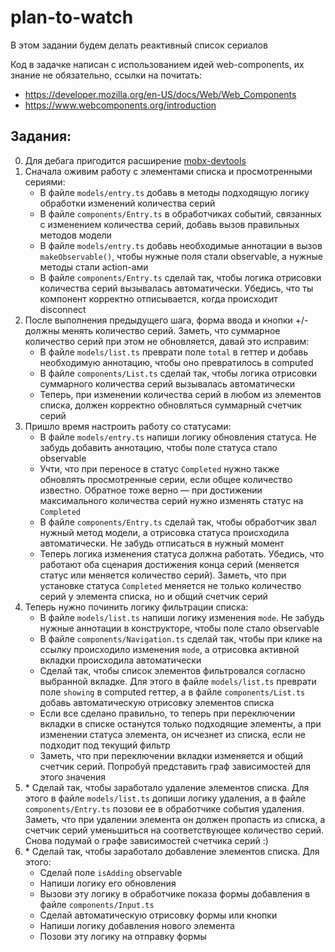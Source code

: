 # plan-to-watch

В этом задании будем делать реактивный список сериалов

Код в задачке написан с использованием идей web-components, их знание не обязательно, ссылки на почитать:

- https://developer.mozilla.org/en-US/docs/Web/Web_Components
- https://www.webcomponents.org/introduction

## Задания:

0. Для дебага пригодится расширение [mobx-devtools](https://github.com/mobxjs/mobx-devtools)
1. Сначала оживим работу с элементами списка и просмотренными сериями:
   - В файле `models/entry.ts` добавь в методы подходящую логику обработки изменений количества серий
   - В файле `components/Entry.ts` в обработчиках событий, связанных с изменением количества серий, добавь вызов правильных методов модели
   - В файле `models/entry.ts` добавь необходимые аннотации в вызов `makeObservable()`, чтобы нужные поля стали observable, а нужные методы стали action-ами
   - В файле `components/Entry.ts` сделай так, чтобы логика отрисовки количества серий вызывалась автоматически. Убедись, что ты компонент корректно отписывается, когда происходит disconnect
2. После выполнения предыдущего шага, форма ввода и кнопки +/- должны менять количество серий. Заметь, что суммарное количество серий при этом не обновляется, давай это исправим:
   - В файле `models/list.ts` преврати поле `total` в геттер и добавь необходимую аннотацию, чтобы оно превратилось в computed
   - В файле `components/List.ts` сделай так, чтобы логика отрисовки суммарного количества серий вызывалась автоматически
   - Теперь, при изменении количества серий в любом из элементов списка, должен корректно обновляться суммарный счетчик серий
3. Пришло время настроить работу со статусами:
   - В файле `models/entry.ts` напиши логику обновления статуса. Не забудь добавить аннотацию, чтобы поле статуса стало observable
   - Учти, что при переносе в статус `Completed` нужно также обновлять просмотренные серии, если общее количество известно. Обратное тоже верно — при достижении максимального количества серий нужно изменять статус на `Completed`
   - В файле `components/Entry.ts` сделай так, чтобы обработчик звал нужный метод модели, а отрисовка статуса происходила автоматически. Не забудь отписаться в нужный момент
   - Теперь логика изменения статуса должна работать. Убедись, что работают оба сценария достижения конца серий (меняется статус или меняется количество серий). Заметь, что при установке статуса `Completed` меняется не только количество серий у элемента списка, но и общий счетчик серий
4. Теперь нужно починить логику фильтрации списка:
   - В файле `models/list.ts` напиши логику изменения `mode`. Не забудь нужные аннотации в конструкторе, чтобы поле стало observable
   - В файле `components/Navigation.ts` сделай так, чтобы при клике на ссылку происходило изменения `mode`, а отрисовка активной вкладки происходила автоматически
   - Сделай так, чтобы список элементов фильтровался согласно выбранной вкладке. Для этого в файле `models/list.ts` преврати поле `showing` в computed геттер, а в файле `components/List.ts` добавь автоматическую отрисовку элементов списка
   - Если все сделано правильно, то теперь при переключении вкладки в списке останутся только подходящие элементы, а при изменении статуса элемента, он исчезнет из списка, если не подходит под текущий фильтр
   - Заметь, что при переключении вкладки изменяется и общий счетчик серий. Попробуй представить граф зависимостей для этого значения
5. \* Сделай так, чтобы заработало удаление элементов списка. Для этого в файле `models/list.ts` допиши логику удаления, а в файле `components/Entry.ts` позови ее в обработчике события удаления. Заметь, что при удалении элемента он должен пропасть из списка, а счетчик серий уменьшиться на соответствующее количество серий. Снова подумай о графе зависимостей счетчика серий :)
6. \* Сделай так, чтобы заработало добавление элементов списка. Для этого:
   - Сделай поле `isAdding` observable
   - Напиши логику его обновления
   - Вызови эту логику в обработчике показа формы добавления в файле `components/Input.ts`
   - Сделай автоматическую отрисовку формы или кнопки
   - Напиши логику добавления нового элемента
   - Позови эту логику на отправку формы
